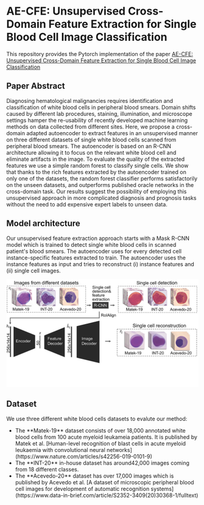 # AE-CFE: Unsupervised Cross-Domain Feature Extraction for Single Blood Cell Image Classification
This repository provides the Pytorch implementation of the paper [AE-CFE: Unsupervised Cross-Domain Feature Extraction for Single Blood Cell Image Classification](https://link.springer.com/chapter/10.1007/978-3-031-16437-8_71)
## Paper Abstract
Diagnosing hematological malignancies requires identification and classification of white blood cells in peripheral blood smears. Domain shifts caused by different lab procedures, staining, illumination, and microscope settings hamper the re-usability of recently developed machine learning methods on data collected from different sites.
Here, we propose a cross-domain adapted autoencoder to extract features in an unsupervised manner on three different datasets of single white blood cells scanned from peripheral blood smears. The autoencoder is based on an R-CNN architecture allowing it to focus on the relevant white blood cell and eliminate artifacts in the image. To evaluate the quality of the extracted features we use a simple random forest to classify single cells. We show that thanks to the rich features extracted by the autoencoder trained on only one of the datasets, the random forest classifier performs satisfactorily on the unseen datasets, and outperforms published oracle networks in the cross-domain task. Our results suggest the possibility of employing this unsupervised approach in more complicated diagnosis and prognosis tasks without the need to add expensive expert labels to unseen data.
## Model architecture
Our unsupervised feature extraction approach starts with a Mask R-CNN model which is trained to detect single white blood cells in scanned patient's blood smears. The autoencoder uses for every detected cell instance-specific features extracted to train. The autoencoder uses the instance features as input and tries to reconstruct (i) instance features and (ii) single cell images.
<p align="center">
<img src="Figure/AE-CFE.jpg"  width="600" />
</p>

## Dataset

We use three different white blood cells datasets to evalute our method:
<ul>
<li>The **Matek-19** dataset consists of over 18,000 annotated white blood cells from 100 acute myeloid leukameia patients. It is published by Matek et al. 
[Human-level recognition of blast cells in acute myeloid leukaemia with convolutional neural networks](https://www.nature.com/articles/s42256-019-0101-9)</li>
<li>The **INT-20** in-house dataset has around42,000 images coming from 18 different classes.</li>
  <li>
    The **Acevedo-20** dataset has over 17,000 images which is published by Acevedo et al. 
[A dataset of microscopic peripheral blood cell images for development of automatic recognition systems](https://www.data-in-brief.com/article/S2352-3409(20)30368-1/fulltext)
  </li>
</ul>






